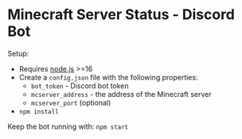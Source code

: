 # Minecraft Server Status - Discord Bot

Setup:

- Requires [node.js](https://nodejs.org) >=16
- Create a `config.json` file with the following properties:
  - `bot_token` - Discord bot token
  - `mcserver_address` - the address of the Minecraft server
  - `mcserver_port` (optional)
- `npm install`

Keep the bot running with: `npm start`
